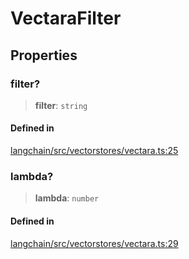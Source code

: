 VectaraFilter
=============

Properties[](#properties "Direct link to Properties")
------------------------------------------------------

### filter?[](#filter "Direct link to filter?")

> **filter**: `string`

#### Defined in[](#defined-in "Direct link to Defined in")

[langchain/src/vectorstores/vectara.ts:25](https://github.com/hwchase17/langchainjs/blob/1c1274d/langchain/src/vectorstores/vectara.ts#L25)

### lambda?[](#lambda "Direct link to lambda?")

> **lambda**: `number`

#### Defined in[](#defined-in-1 "Direct link to Defined in")

[langchain/src/vectorstores/vectara.ts:29](https://github.com/hwchase17/langchainjs/blob/1c1274d/langchain/src/vectorstores/vectara.ts#L29)